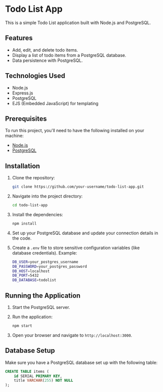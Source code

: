 # Todo List App

This is a simple Todo List application built with Node.js and PostgreSQL.

## Features
- Add, edit, and delete todo items.
- Display a list of todo items from a PostgreSQL database.
- Data persistence with PostgreSQL.

## Technologies Used
- Node.js
- Express.js
- PostgreSQL
- EJS (Embedded JavaScript) for templating

## Prerequisites

To run this project, you'll need to have the following installed on your machine:

- [Node.js](https://nodejs.org/)
- [PostgreSQL](https://www.postgresql.org/)

## Installation

1. Clone the repository:

    ```bash
    git clone https://github.com/your-username/todo-list-app.git
    ```

2. Navigate into the project directory:

    ```bash
    cd todo-list-app
    ```

3. Install the dependencies:

    ```bash
    npm install
    ```

4. Set up your PostgreSQL database and update your connection details in the code.

5. Create a `.env` file to store sensitive configuration variables (like database credentials). Example:

    ```bash
    DB_USER=your_postgres_username
    DB_PASSWORD=your_postgres_password
    DB_HOST=localhost
    DB_PORT=5432
    DB_DATABASE=todolist
    ```

## Running the Application

1. Start the PostgreSQL server.

2. Run the application:

    ```bash
    npm start
    ```

3. Open your browser and navigate to `http://localhost:3000`.

## Database Setup

Make sure you have a PostgreSQL database set up with the following table:

```sql
CREATE TABLE items (
    id SERIAL PRIMARY KEY,
    title VARCHAR(255) NOT NULL
);
